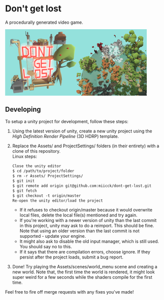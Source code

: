 # Don't get lost
A procedurally generated video game.

![](Assets/pictures/header_capsule.png?raw=true "Title")

## Developing
To setup a unity project for development, follow these steps:
1. Using the latest version of unity, create a new unity project using the *High Definition Render Pipeline* (3D HDRP) template.
2. Replace the Assets/ and ProjectSettings/ folders (in their entirety) with a clone of this repository. <br>
    Linux steps:
    ~~~~
    Close the unity editor
    $ cd /path/to/project/folder
    $ rm -r Assets/ ProjectSettings/
    $ git init
    $ git remote add origin git@github.com:miicck/dont-get-lost.git
    $ git fetch
    $ git checkout -t origin/master
    Re-open the unity editor/load the project
    ~~~~
    - If it refuses to checkout origin/master because it would overwrite local files, delete the local file(s) mentioned and try again.
    - If you're working with a newer version of unity than the last commit in this project, unity may ask to do a 
    reimport. This should be fine. Note that using an older version than the last commit is not supported - update your engine.
    - It might also ask to disable the old input manager, which is still used. You should say no to this.
    - If it says that there are compilation errors, choose ignore. If they persist after the project loads, submit a bug report.
 
3. Done! Try playing the Assets/scenes/world_menu scene and creating a new world. Note that, the first time 
the world is rendered, it might look super weird for a few seconds while the shaders compile for the first time.

Feel free to fire off merge requests with any fixes you've made!
